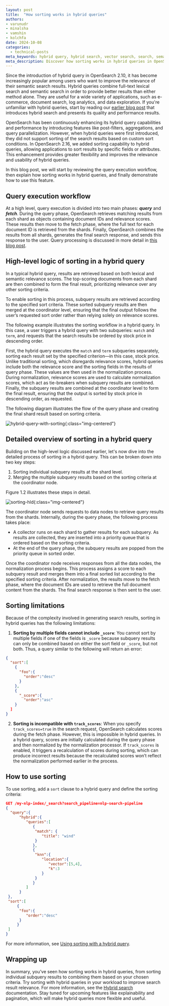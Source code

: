 ```yaml
---
layout: post
title:  "How sorting works in hybrid queries"
authors:
- varunudr
- minalsha
- vamshin
- kolchfa
date: 2024-10-08
categories:
  - technical-posts
meta_keywords: hybrid query, hybrid search, vector search, search, semantic and lexical search
meta_description: Discover how sorting works in hybrid queries in OpenSearch, from sorting individual subquery results to combining them based on your search criteria.
---
```


Since the introduction of hybrid query in OpenSearch 2.10, it has become increasingly popular among users who want to improve the relevance of their semantic search results. Hybrid queries combine full-text lexical search and semantic search in order to provide better results than either method alone. They are useful for a wide variety of applications, such as e-commerce, document search, log analytics, and data exploration. If you're unfamiliar with hybrid queries, start by reading our [earlier blog post](https://opensearch.org/blog/hybrid-search/) that introduces hybrid search and presents its quality and performance results.

OpenSearch has been continuously enhancing its hybrid query capabilities and performance by introducing features like post-filters, aggregations, and query parallelization. However, when hybrid queries were first introduced, they did not support sorting of the search results based on custom sort conditions. In OpenSearch 2.16, we added sorting capability to hybrid queries, allowing applications to sort results by specific fields or attributes. This enhancement provides greater flexibility and improves the relevance and usability of hybrid queries.

In this blog post, we will start by reviewing the query execution workflow, then explain how sorting works in hybrid queries, and finally demonstrate how to use this feature.

## Query execution workflow

At a high level, query execution is divided into two main phases: ***query*** and ***fetch***. During the query phase, OpenSearch retrieves matching results from each shard as objects containing document IDs and relevance scores. These results then move to the fetch phase, where the full text for each document ID is retrieved from the shards. Finally, OpenSearch combines the results from all shards, generates the final search response, and sends this response to the user. Query processing is discussed in more detail in [this blog post](https://opensearch.org/blog/a-query-or-there-and-back-again/). 

## High-level logic of sorting in a hybrid query

In a typical hybrid query, results are retrieved based on both lexical and semantic relevance scores. The top-scoring documents from each shard are then combined to form the final result, prioritizing relevance over any other sorting criteria.

To enable sorting in this process, subquery results are retrieved according to the specified sort criteria. These sorted subquery results are then merged at the coordinator level, ensuring that the final output follows the user’s requested sort order rather than relying solely on relevance scores.

The following example illustrates the sorting workflow in a hybrid query. In this case, a user triggers a hybrid query with two subqueries: `match` and `term`, and requests that the search results be ordered by stock price in descending order.

First, the hybrid query executes the `match` and `term` subqueries separately, sorting each result set by the specified criterion—in this case, stock price. Unlike traditional sorting, which disregards relevance scores, hybrid queries include both the relevance score and the sorting fields in the results of query phase. These values are then used in the normalization process. During normalization, relevance scores are used to calculate normalization scores, which act as tie-breakers when subquery results are combined. Finally, the subquery results are combined at the coordinator level to form the final result, ensuring that the output is sorted by stock price in descending order, as requested.

The following diagram illustrates the flow of the query phase and creating the final shard result based on sorting criteria.

![hybrid-query-with-sorting](/assets/media/blog-images/2024-10-08-internal-functioning-of-sorting-in-hybrid-search/Hybrid-query-with-sorting.png){:class="img-centered"}


## Detailed overview of sorting in a hybrid query 

Building on the high-level logic discussed earlier, let's now dive into the detailed process of sorting in a hybrid query. This can be broken down into two key steps:

1. Sorting individual subquery results at the shard level.
2. Merging the multiple subquery results based on the sorting criteria at the coordinator node.

Figure 1.2 illustrates these steps in detail. 

![sorting-hld](/assets/media/blog-images/2024-10-08-internal-functioning-of-sorting-in-hybrid-search/Sorting-hld.png){:class="img-centered"}

The coordinator node sends requests to data nodes to retrieve query results from the shards. Internally, during the query phase, the following process takes place:

- A collector runs on each shard to gather results for each subquery. As results are collected, they are inserted into a priority queue that is ordered based on the sorting criteria.
- At the end of the query phase, the subquery results are popped from the priority queue in sorted order.

Once the coordinator node receives responses from all the data nodes, the normalization process begins. This process assigns a score to each subquery result and merges them into a final sorted list according to the specified sorting criteria. After normalization, the results move to the fetch phase, where the document IDs are used to retrieve the full document content from the shards. The final search response is then sent to the user.

## Sorting limitations

Because of the complexity involved in generating search results, sorting in hybrid queries has the following limitations:

1. **Sorting by multiple fields cannot include `_score`**: You cannot sort by multiple fields if one of the fields is `_score` because subquery results can only be combined based on either the sort field or `_score`, but not both. Thus, a query similar to the following will return an error:
  ```json
  {
    "sort":[
      {
        "foo":{
          "order":"desc"
        }
      },
      {
        "_score":{
          "order":"asc"
      }       
    ]
  }
  ```

2. **Sorting is incompatible with `track_scores`**: When you specify `track_scores=true` in the search request, OpenSearch calculates scores during the fetch phase. However, this is impossible in hybrid queries. In a hybrid query, scores are initially calculated during the query phase and then normalized by the normalization processor. If `track_scores` is enabled, it triggers a recalculation of scores during sorting, which can produce incorrect results because the recalculated scores won’t reflect the normalization performed earlier in the process.

## How to use sorting

To use sorting, add a `sort` clause to a hybrid query and define the sorting criteria:

```json
GET /my-nlp-index/_search?search_pipeline=nlp-search-pipeline
{
  "query":{
      "hybrid":{
         "queries":[
            {
             "match": {
                "title": "wind"
             }
            },
            {
             "knn":{
                "location":{
                   "vector":[5,4],
                   "k":3
                }
             }
            }
         ]
      }
 },
 "sort":[
     {
      "foo":{
         "order":"desc"
      }
     } 
 ]
}
```

For more information, see [Using sorting with a hybrid query](https://opensearch.org/docs/latest/search-plugins/hybrid-search/#using-sorting-with-a-hybrid-query).

## Wrapping up

In summary, you’ve seen how sorting works in hybrid queries, from sorting individual subquery results to combining them based on your chosen criteria. Try sorting with hybrid queries in your workload to improve search result relevance. For more information, see the [Hybrid search](https://opensearch.org/docs/latest/search-plugins/hybrid-search/) documentation. Stay tuned for upcoming features like explainability and pagination, which will make hybrid queries more flexible and useful.
